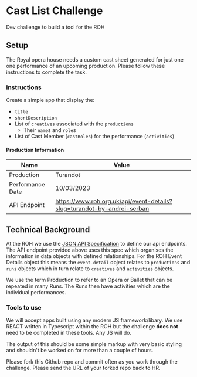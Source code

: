 # Cast List Challenge

Dev challenge to build a tool for the ROH

## Setup

The Royal opera house needs a custom cast sheet generated for just one one performance of an
upcoming production. Please follow these instructions to complete the task.

### Instructions

Create a simple app that display the:

-   `title`
-   `shortDescription`
-   List of `creatives` associated with the `productions`
    -   Their `name`s and `role`s
-   List of Cast Member (`castRoles`) for the performance (`activities`)

#### Production Information

| Name             | Value                                                                   |
| ---------------- | ----------------------------------------------------------------------- |
| Production       | Turandot                                                                |
| Performance Date | 10/03/2023                                                              |
| API Endpoint     | https://www.roh.org.uk/api/event-details?slug=turandot-by-andrei-serban |

## Technical Background

At the ROH we use the [JSON API Specification](https://jsonapi.org/) to define our api endpoints.
The API endpoint provided above uses this spec which organises the information in data objects
with defined relationships. For the ROH Event Details object this means the `event-detail` object
relates to `productions` and `runs` objects which in turn relate to `creatives` and `activities`
objects.

We use the term Production to refer to an Opera or Ballet that can be repeated in many Runs. The
Runs then have activities which are the individual performances.

### Tools to use

We will accept apps built using any modern JS framework/libary. We use REACT written in Typescript
within the ROH but the challenge **does not** need to be completed in these tools. Any JS will do.

The output of this should be some simple markup with very basic styling and shouldn't be worked on
for more than a couple of hours.

Please fork this Github repo and commit often as you work through the challenge. Please send the
URL of your forked repo back to HR.
